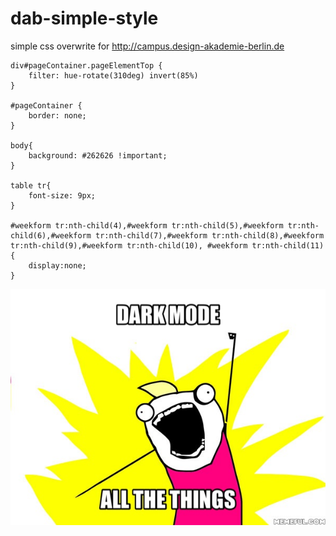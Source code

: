 # dab-simple-style
simple css overwrite for http://campus.design-akademie-berlin.de

```
div#pageContainer.pageElementTop {
	filter: hue-rotate(310deg) invert(85%)
}

#pageContainer {
	border: none;
}

body{
	background: #262626 !important;
}

table tr{
	font-size: 9px;
}

#weekform tr:nth-child(4),#weekform tr:nth-child(5),#weekform tr:nth-child(6),#weekform tr:nth-child(7),#weekform tr:nth-child(8),#weekform tr:nth-child(9),#weekform tr:nth-child(10), #weekform tr:nth-child(11){
	display:none;
}
```

![](IMG_2596.jpg)
